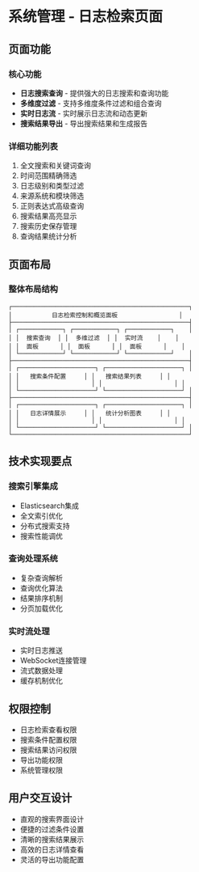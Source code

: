 # 系统管理 - 日志检索页面

## 页面功能

### 核心功能
- **日志搜索查询** - 提供强大的日志搜索和查询功能
- **多维度过滤** - 支持多维度条件过滤和组合查询
- **实时日志流** - 实时展示日志流和动态更新
- **搜索结果导出** - 导出搜索结果和生成报告

### 详细功能列表
1. 全文搜索和关键词查询
2. 时间范围精确筛选
3. 日志级别和类型过滤
4. 来源系统和模块筛选
5. 正则表达式高级查询
6. 搜索结果高亮显示
7. 搜索历史保存管理
8. 查询结果统计分析

## 页面布局

### 整体布局结构
```
┌─────────────────────────────────────────────────┐
│           日志检索控制和概览面板                 │
├─────────────────────────────────────────────────┤
│ ┌────────────┐ ┌────────────┐ ┌────────────┐    │
│ │  搜索查询  │ │  多维过滤  │ │  实时流    │    │
│ │  面板      │ │  面板      │ │  面板      │    │
│ └────────────┘ └────────────┘ └────────────┘    │
├─────────────────────────────────────────────────┤
│ ┌─────────────────────┐ ┌─────────────────────┐ │
│ │   搜索条件配置     │ │   搜索结果列表     │ │
│ │                    │ │                    │ │
│ └─────────────────────┘ └─────────────────────┘ │
├─────────────────────────────────────────────────┤
│ ┌─────────────────────┐ ┌─────────────────────┐ │
│ │   日志详情展示     │ │   统计分析图表     │ │
│ │                    │ │                    │ │
│ └─────────────────────┘ └─────────────────────┘ │
└─────────────────────────────────────────────────┘
```

## 技术实现要点

### 搜索引擎集成
- Elasticsearch集成
- 全文索引优化
- 分布式搜索支持
- 搜索性能调优

### 查询处理系统
- 复杂查询解析
- 查询优化算法
- 结果排序机制
- 分页加载优化

### 实时流处理
- 实时日志推送
- WebSocket连接管理
- 流式数据处理
- 缓存机制优化

## 权限控制
- 日志检索查看权限
- 搜索条件配置权限
- 搜索结果访问权限
- 导出功能权限
- 系统管理权限

## 用户交互设计
- 直观的搜索界面设计
- 便捷的过滤条件设置
- 清晰的搜索结果展示
- 高效的日志详情查看
- 灵活的导出功能配置